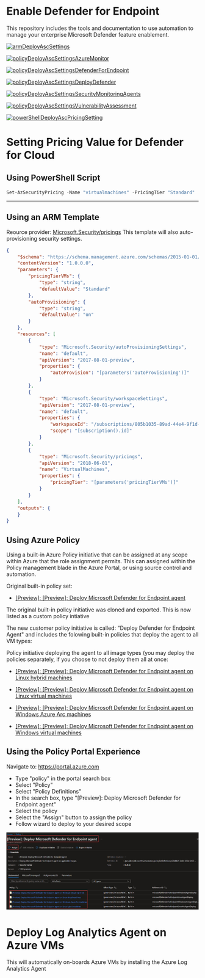 # Enable Defender for Endpoint

This repository includes the tools and documentation to use automation to manage your enterprise Microsoft Defender feature enablement.

[![armDeployAscSettings](https://github.com/nanigan/asc-standard-demo/actions/workflows/armDeployAscSettings.yaml/badge.svg)](https://github.com/nanigan/asc-standard-demo/actions/workflows/armDeployAscSettings.yaml)

[![policyDeployAscSettingsAzureMonitor](https://github.com/nanigan/asc-standard-demo/actions/workflows/policyDeployAscSettingsAzureMonitor.yml/badge.svg)](https://github.com/nanigan/asc-standard-demo/actions/workflows/policyDeployAscSettingsAzureMonitor.yml)

[![policyDeployAscSettingsDefenderForEndpoint](https://github.com/nanigan/asc-standard-demo/actions/workflows/policyDeployAscSettingsDefenderForEndpoint.yml/badge.svg)](https://github.com/nanigan/asc-standard-demo/actions/workflows/policyDeployAscSettingsDefenderForEndpoint.yml)

[![policyDeployAscSettingsDeployDefender](https://github.com/nanigan/asc-standard-demo/actions/workflows/policyDeployAscSettingsDeployDefender.yml/badge.svg)](https://github.com/nanigan/asc-standard-demo/actions/workflows/policyDeployAscSettingsDeployDefender.yml)

[![policyDeployAscSettingsSecurityMonitoringAgents](https://github.com/nanigan/asc-standard-demo/actions/workflows/policyDeployAscSettingsSecurityMonitoringAgents.yml/badge.svg)](https://github.com/nanigan/asc-standard-demo/actions/workflows/policyDeployAscSettingsSecurityMonitoringAgents.yml)

[![policyDeployAscSettingsVulnerabilityAssessment](https://github.com/nanigan/asc-standard-demo/actions/workflows/policyDeployAscSettingsVulnerabilityAssessment.yml/badge.svg)](https://github.com/nanigan/asc-standard-demo/actions/workflows/policyDeployAscSettingsVulnerabilityAssessment.yml)

[![powerShellDeployAscPricingSetting](https://github.com/nanigan/asc-standard-demo/actions/workflows/powerShellDeployAscPricingSetting.yml/badge.svg)](https://github.com/nanigan/asc-standard-demo/actions/workflows/powerShellDeployAscPricingSetting.yml)

# Setting Pricing Value for Defender for Cloud

## Using PowerShell Script

```powershell
Set-AzSecurityPricing -Name "virtualmachines" -PricingTier "Standard"
```
---

## Using an ARM Template 
Reource provider: [Microsoft.Security/pricings](https://docs.microsoft.com/en-us/azure/templates/microsoft.security/pricings?tabs=json) This template will also auto-provisioning security settings.

```json
{
    "$schema": "https://schema.management.azure.com/schemas/2015-01-01/deploymentTemplate.json#",
    "contentVersion": "1.0.0.0",
    "parameters": {
        "pricingTierVMs": {
            "type": "string",
            "defaultValue": "Standard"
        },
        "autoProvisioning": {
            "type": "string",
            "defaultValue": "on"
        }
    },
    "resources": [
        {
            "type": "Microsoft.Security/autoProvisioningSettings",
            "name": "default",
            "apiVersion": "2017-08-01-preview",
            "properties": {
                "autoProvision": "[parameters('autoProvisioning')]"
            }
        },
        {
            "type": "Microsoft.Security/workspaceSettings",
            "apiVersion": "2017-08-01-preview",
            "name": "default",
            "properties": {
                "workspaceId": "/subscriptions/805b1035-89ad-44e4-9f1d-d27d67305a2b/resourcegroups/rg-demo-resources/providers/microsoft.operationalinsights/workspaces/sneff-law",
                "scope": "[subscription().id]"
            }
        },
        {
            "type": "Microsoft.Security/pricings",
            "apiVersion": "2018-06-01",
            "name": "VirtualMachines",
            "properties": {
                "pricingTier": "[parameters('pricingTierVMs')]"
            }
        }
    ],
    "outputs": {
    }
}
```

## Using Azure Policy
Using a built-in Azure Policy initiative that can be assigned at any scope within Azure that the role assignment permits. This can assigned within the Policy management blade in the Azure Portal, or using source control and automation.

Original built-in policy set:

- [[Preview]: [Preview]: Deploy Microsoft Defender for Endpoint agent](https://github.com/Azure/azure-policy/blob/master/built-in-policies/policySetDefinitions/Security%20Center/ASC_MicrosoftDefenderForEndpointAgent.json)

The original built-in policy initiative was cloned and exported. This is now listed as a custom policy intiative

The new customer policy initiative is called: "Deploy Defender for Endpoint Agent" and includes the folowing built-in policies that deploy the agent to all VM types:

Policy initiative deploying the agent to all image types (you may deploy the policies separately, if you choose to not deploy them all at once:

- [[Preview]: [Preview]: Deploy Microsoft Defender for Endpoint agent on Linux hybrid machines](https://portal.azure.com/#blade/Microsoft_Azure_Policy/PolicyDetailBlade/definitionId/%2Fproviders%2FMicrosoft.Authorization%2FpolicyDefinitions%2F4eb909e7-6d64-656d-6465-2eeb297a1625)

- [[Preview]: [Preview]: Deploy Microsoft Defender for Endpoint agent on Linux virtual machines](https://portal.azure.com/#blade/Microsoft_Azure_Policy/PolicyDetailBlade/definitionId/%2Fproviders%2FMicrosoft.Authorization%2FpolicyDefinitions%2Fd30025d0-6d64-656d-6465-67688881b632)

- [[Preview]: [Preview]: Deploy Microsoft Defender for Endpoint agent on Windows Azure Arc machines](https://portal.azure.com/#blade/Microsoft_Azure_Policy/PolicyDetailBlade/definitionId/%2Fproviders%2FMicrosoft.Authorization%2FpolicyDefinitions%2F37c043a6-6d64-656d-6465-b362dfeb354a)

- [[Preview]: [Preview]: Deploy Microsoft Defender for Endpoint agent on Windows virtual machines](https://portal.azure.com/#blade/Microsoft_Azure_Policy/PolicyDetailBlade/definitionId/%2Fproviders%2FMicrosoft.Authorization%2FpolicyDefinitions%2F1ec9c2c2-6d64-656d-6465-3ec3309b8579)



## Using the Policy Portal Experience
Navigate to: https://portal.azure.com

- Type "policy" in the portal search box
- Select "Policy"
- Select "Policy Definitions"
- In the search box, type "[Preview]: Deploy Microsoft Defender for Endpoint agent"
- Select the policy
- Select the "Assign" button to assign the policy
- Follow wizard to deploy to your desired scope

![Policy Assignment Screen Shot](images/policy-initiative-assignment.jpg)

# Deploy Log Analytics Agent on Azure VMs
This will automatically on-boards Azure VMs by installing the Azure Log Analytics Agent



